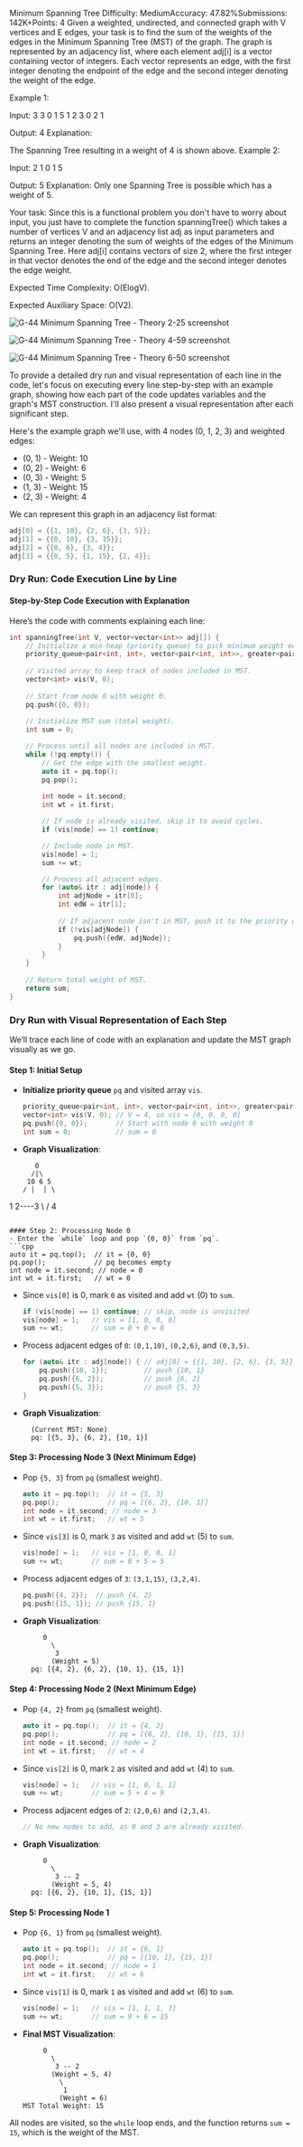 Minimum Spanning Tree
Difficulty: MediumAccuracy: 47.82%Submissions: 142K+Points: 4
Given a weighted, undirected, and connected graph with V vertices and E edges, your task is to find the sum of the weights of the edges in the Minimum Spanning Tree (MST) of the graph. The graph is represented by an adjacency list, where each element adj[i] is a vector containing vector of integers. Each vector represents an edge, with the first integer denoting the endpoint of the edge and the second integer denoting the weight of the edge.

Example 1:

Input:
3 3
0 1 5
1 2 3
0 2 1

Output:
4
Explanation:

The Spanning Tree resulting in a weight
of 4 is shown above.
Example 2:

Input:
2 1
0 1 5

Output:
5
Explanation:
Only one Spanning Tree is possible
which has a weight of 5.
 

Your task:
Since this is a functional problem you don't have to worry about input, you just have to complete the function spanningTree() which takes a number of vertices V and an adjacency list adj as input parameters and returns an integer denoting the sum of weights of the edges of the Minimum Spanning Tree. Here adj[i] contains vectors of size 2, where the first integer in that vector denotes the end of the edge and the second integer denotes the edge weight.

Expected Time Complexity: O(ElogV).


Expected Auxiliary Space: O(V2).

![G-44  Minimum Spanning Tree - Theory 2-25 screenshot](https://github.com/user-attachments/assets/3c820a22-156e-4c5b-aab6-b4993b79a87b)

![G-44  Minimum Spanning Tree - Theory 4-59 screenshot](https://github.com/user-attachments/assets/e774bbf3-0f93-4e58-aacb-17f6a9677c65)


![G-44  Minimum Spanning Tree - Theory 6-50 screenshot](https://github.com/user-attachments/assets/52cb4587-cb5d-4f49-9d68-9826623b756f)


To provide a detailed dry run and visual representation of each line in the code, let's focus on executing every line step-by-step with an example graph, showing how each part of the code updates variables and the graph's MST construction. I'll also present a visual representation after each significant step.

Here's the example graph we'll use, with 4 nodes (0, 1, 2, 3) and weighted edges:

- (0, 1) - Weight: 10
- (0, 2) - Weight: 6
- (0, 3) - Weight: 5
- (1, 3) - Weight: 15
- (2, 3) - Weight: 4

We can represent this graph in an adjacency list format:
```cpp
adj[0] = {{1, 10}, {2, 6}, {3, 5}};
adj[1] = {{0, 10}, {3, 15}};
adj[2] = {{0, 6}, {3, 4}};
adj[3] = {{0, 5}, {1, 15}, {2, 4}};
```

### Dry Run: Code Execution Line by Line

#### Step-by-Step Code Execution with Explanation

Here’s the code with comments explaining each line:

```cpp
int spanningTree(int V, vector<vector<int>> adj[]) {
    // Initialize a min-heap (priority queue) to pick minimum weight edges.
    priority_queue<pair<int, int>, vector<pair<int, int>>, greater<pair<int, int>>> pq;
    
    // Visited array to keep track of nodes included in MST.
    vector<int> vis(V, 0);
    
    // Start from node 0 with weight 0.
    pq.push({0, 0});
    
    // Initialize MST sum (total weight).
    int sum = 0;

    // Process until all nodes are included in MST.
    while (!pq.empty()) {
        // Get the edge with the smallest weight.
        auto it = pq.top();
        pq.pop();
        
        int node = it.second;
        int wt = it.first;

        // If node is already visited, skip it to avoid cycles.
        if (vis[node] == 1) continue;

        // Include node in MST.
        vis[node] = 1;
        sum += wt;

        // Process all adjacent edges.
        for (auto& itr : adj[node]) {
            int adjNode = itr[0];
            int edW = itr[1];
            
            // If adjacent node isn't in MST, push it to the priority queue.
            if (!vis[adjNode]) {
                pq.push({edW, adjNode});
            }
        }
    }
    
    // Return total weight of MST.
    return sum;
}
```

### Dry Run with Visual Representation of Each Step

We’ll trace each line of code with an explanation and update the MST graph visually as we go.

#### Step 1: Initial Setup
- **Initialize priority queue** `pq` and visited array `vis`.
  ```cpp
  priority_queue<pair<int, int>, vector<pair<int, int>>, greater<pair<int, int>>> pq;
  vector<int> vis(V, 0); // V = 4, so vis = [0, 0, 0, 0]
  pq.push({0, 0});       // Start with node 0 with weight 0
  int sum = 0;           // sum = 0
  ```
  
- **Graph Visualization**:
  ```
     0
    /|\
   10 6 5
  / |  | \
 1   2----3
      \  /
       4
  ```

#### Step 2: Processing Node 0
- Enter the `while` loop and pop `{0, 0}` from `pq`.
  ```cpp
  auto it = pq.top();  // it = {0, 0}
  pq.pop();            // pq becomes empty
  int node = it.second; // node = 0
  int wt = it.first;   // wt = 0
  ```
- Since `vis[0]` is 0, mark `0` as visited and add `wt` (0) to `sum`.
  ```cpp
  if (vis[node] == 1) continue; // skip, node is unvisited
  vis[node] = 1;   // vis = [1, 0, 0, 0]
  sum += wt;       // sum = 0 + 0 = 0
  ```
- Process adjacent edges of `0`: `(0,1,10)`, `(0,2,6)`, and `(0,3,5)`.
  ```cpp
  for (auto& itr : adj[node]) { // adj[0] = {{1, 10}, {2, 6}, {3, 5}}
      pq.push({10, 1});         // push {10, 1}
      pq.push({6, 2});          // push {6, 2}
      pq.push({5, 3});          // push {5, 3}
  }
  ```
  
- **Graph Visualization**:
  ```
    (Current MST: None)
    pq: [{5, 3}, {6, 2}, {10, 1}]
  ```

#### Step 3: Processing Node 3 (Next Minimum Edge)
- Pop `{5, 3}` from `pq` (smallest weight).
  ```cpp
  auto it = pq.top();  // it = {5, 3}
  pq.pop();            // pq = [{6, 2}, {10, 1}]
  int node = it.second; // node = 3
  int wt = it.first;   // wt = 5
  ```
- Since `vis[3]` is 0, mark `3` as visited and add `wt` (5) to `sum`.
  ```cpp
  vis[node] = 1;   // vis = [1, 0, 0, 1]
  sum += wt;       // sum = 0 + 5 = 5
  ```
- Process adjacent edges of `3`: `(3,1,15)`, `(3,2,4)`.
  ```cpp
  pq.push({4, 2});  // push {4, 2}
  pq.push({15, 1}); // push {15, 1}
  ```
  
- **Graph Visualization**:
  ```
       0
         \
          3
         (Weight = 5)
    pq: [{4, 2}, {6, 2}, {10, 1}, {15, 1}]
  ```

#### Step 4: Processing Node 2 (Next Minimum Edge)
- Pop `{4, 2}` from `pq` (smallest weight).
  ```cpp
  auto it = pq.top();  // it = {4, 2}
  pq.pop();            // pq = [{6, 2}, {10, 1}, {15, 1}]
  int node = it.second; // node = 2
  int wt = it.first;   // wt = 4
  ```
- Since `vis[2]` is 0, mark `2` as visited and add `wt` (4) to `sum`.
  ```cpp
  vis[node] = 1;   // vis = [1, 0, 1, 1]
  sum += wt;       // sum = 5 + 4 = 9
  ```
- Process adjacent edges of `2`: `(2,0,6)` and `(2,3,4)`.
  ```cpp
  // No new nodes to add, as 0 and 3 are already visited.
  ```
  
- **Graph Visualization**:
  ```
       0
         \
          3 -- 2
         (Weight = 5, 4)
    pq: [{6, 2}, {10, 1}, {15, 1}]
  ```

#### Step 5: Processing Node 1
- Pop `{6, 1}` from `pq` (smallest weight).
  ```cpp
  auto it = pq.top();  // it = {6, 1}
  pq.pop();            // pq = [{10, 1}, {15, 1}]
  int node = it.second; // node = 1
  int wt = it.first;   // wt = 6
  ```
- Since `vis[1]` is 0, mark `1` as visited and add `wt` (6) to `sum`.
  ```cpp
  vis[node] = 1;   // vis = [1, 1, 1, 1]
  sum += wt;       // sum = 9 + 6 = 15
  ```
  
- **Final MST Visualization**:
  ```
       0
         \
          3 -- 2
         (Weight = 5, 4)
           \
            1
           (Weight = 6)
  MST Total Weight: 15
  ```

All nodes are visited, so the `while` loop ends, and the function returns `sum = 15`, which is the weight of the MST.




